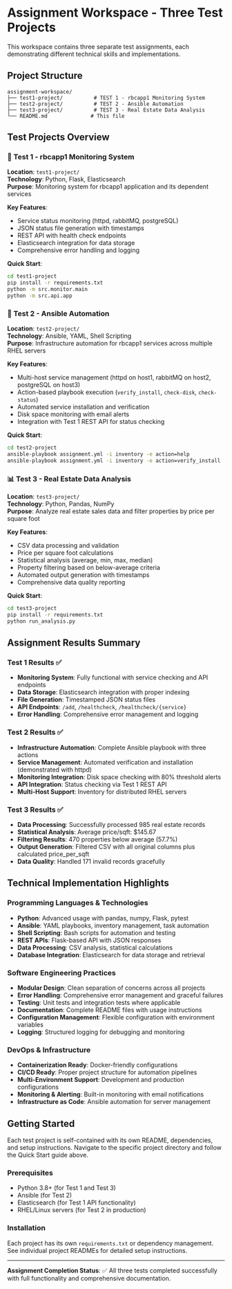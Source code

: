 # Assignment Workspace - Three Test Projects

This workspace contains three separate test assignments, each demonstrating different technical skills and implementations.

## Project Structure

```
assignment-workspace/
├── test1-project/          # TEST 1 - rbcapp1 Monitoring System
├── test2-project/          # TEST 2 - Ansible Automation
├── test3-project/          # TEST 3 - Real Estate Data Analysis
└── README.md              # This file
```

## Test Projects Overview

### 🔧 Test 1 - rbcapp1 Monitoring System
**Location**: `test1-project/`  
**Technology**: Python, Flask, Elasticsearch  
**Purpose**: Monitoring system for rbcapp1 application and its dependent services

**Key Features**:
- Service status monitoring (httpd, rabbitMQ, postgreSQL)
- JSON status file generation with timestamps
- REST API with health check endpoints
- Elasticsearch integration for data storage
- Comprehensive error handling and logging

**Quick Start**:
```bash
cd test1-project
pip install -r requirements.txt
python -m src.monitor.main
python -m src.api.app
```

### 🚀 Test 2 - Ansible Automation
**Location**: `test2-project/`  
**Technology**: Ansible, YAML, Shell Scripting  
**Purpose**: Infrastructure automation for rbcapp1 services across multiple RHEL servers

**Key Features**:
- Multi-host service management (httpd on host1, rabbitMQ on host2, postgreSQL on host3)
- Action-based playbook execution (`verify_install`, `check-disk`, `check-status`)
- Automated service installation and verification
- Disk space monitoring with email alerts
- Integration with Test 1 REST API for status checking

**Quick Start**:
```bash
cd test2-project
ansible-playbook assignment.yml -i inventory -e action=help
ansible-playbook assignment.yml -i inventory -e action=verify_install
```

### 📊 Test 3 - Real Estate Data Analysis
**Location**: `test3-project/`  
**Technology**: Python, Pandas, NumPy  
**Purpose**: Analyze real estate sales data and filter properties by price per square foot

**Key Features**:
- CSV data processing and validation
- Price per square foot calculations
- Statistical analysis (average, min, max, median)
- Property filtering based on below-average criteria
- Automated output generation with timestamps
- Comprehensive data quality reporting

**Quick Start**:
```bash
cd test3-project
pip install -r requirements.txt
python run_analysis.py
```

## Assignment Results Summary

### Test 1 Results ✅
- **Monitoring System**: Fully functional with service checking and API endpoints
- **Data Storage**: Elasticsearch integration with proper indexing
- **File Generation**: Timestamped JSON status files
- **API Endpoints**: `/add`, `/healthcheck`, `/healthcheck/{service}`
- **Error Handling**: Comprehensive error management and logging

### Test 2 Results ✅
- **Infrastructure Automation**: Complete Ansible playbook with three actions
- **Service Management**: Automated verification and installation (demonstrated with httpd)
- **Monitoring Integration**: Disk space checking with 80% threshold alerts
- **API Integration**: Status checking via Test 1 REST API
- **Multi-Host Support**: Inventory for distributed RHEL servers

### Test 3 Results ✅
- **Data Processing**: Successfully processed 985 real estate records
- **Statistical Analysis**: Average price/sqft: $145.67
- **Filtering Results**: 470 properties below average (57.7%)
- **Output Generation**: Filtered CSV with all original columns plus calculated price_per_sqft
- **Data Quality**: Handled 171 invalid records gracefully

## Technical Implementation Highlights

### Programming Languages & Technologies
- **Python**: Advanced usage with pandas, numpy, Flask, pytest
- **Ansible**: YAML playbooks, inventory management, task automation
- **Shell Scripting**: Bash scripts for automation and testing
- **REST APIs**: Flask-based API with JSON responses
- **Data Processing**: CSV analysis, statistical calculations
- **Database Integration**: Elasticsearch for data storage and retrieval

### Software Engineering Practices
- **Modular Design**: Clean separation of concerns across all projects
- **Error Handling**: Comprehensive error management and graceful failures
- **Testing**: Unit tests and integration tests where applicable
- **Documentation**: Complete README files with usage instructions
- **Configuration Management**: Flexible configuration with environment variables
- **Logging**: Structured logging for debugging and monitoring

### DevOps & Infrastructure
- **Containerization Ready**: Docker-friendly configurations
- **CI/CD Ready**: Proper project structure for automation pipelines
- **Multi-Environment Support**: Development and production configurations
- **Monitoring & Alerting**: Built-in monitoring with email notifications
- **Infrastructure as Code**: Ansible automation for server management

## Getting Started

Each test project is self-contained with its own README, dependencies, and setup instructions. Navigate to the specific project directory and follow the Quick Start guide above.

### Prerequisites
- Python 3.8+ (for Test 1 and Test 3)
- Ansible (for Test 2)
- Elasticsearch (for Test 1 API functionality)
- RHEL/Linux servers (for Test 2 in production)

### Installation
Each project has its own `requirements.txt` or dependency management. See individual project READMEs for detailed setup instructions.

---

**Assignment Completion Status**: ✅ All three tests completed successfully with full functionality and comprehensive documentation.